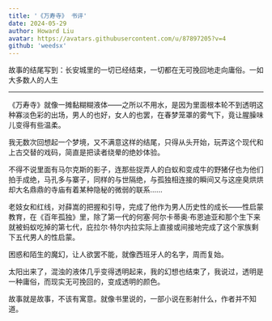 ```yaml
---
title: '《万寿寺》 书评'
date: 2024-05-29
author: Howard Liu
avatar: https://avatars.githubusercontent.com/u/87897205?v=4
github: 'weedsx'
---
```


故事的结尾写到：长安城里的一切已经结束，一切都在无可挽回地走向庸俗。一如大多数人的人生

---

《万寿寺》就像一摊黏糊糊液体——之所以不用水，是因为里面根本轮不到透明这种寡淡色彩的出场，男人的也好，女人的也罢，在春梦笼罩的雾气下，竟让腥臊味儿变得有些温柔。

我无数次回想起一个梦境，又不满意这样的结尾，只得从头开始，玩弄这个现代和上古交替的戏码，简直是把读者绕晕的绝妙体验。

不得不说里面有马尔克斯的影子，连那些捉弄人的白蚁和变成牛的野猪仔也为他们拍手成绝，马孔多与寨子，同样的与世隔绝，与孤独相连接的瞬间又与这座臭烘烘却大名鼎鼎的寺庙有着某种隐秘的微弱的联系......

老妓女和红线，对薛嵩的把握和引导，完成了他作为男人历史性的成长——性启蒙教育，在《百年孤独》里，除了第一代的何塞·阿尔卡蒂奥·布恩迪亚和那个生下来就被蚂蚁吃掉的第七代，庇拉尔·特尔内拉实际上直接或间接地完成了这个家族剩下五代男人的性启蒙。

困惑和陌生的魔幻，让人欲罢不能，就像西班牙人的名字，周而复始。

太阳出来了，混浊的液体几乎变得透明起来，我的幻想也结束了，我说过，透明是一种庸俗，而现实无可挽回的，变成透明的颜色。

故事就是故事，不该有寓意。就像书里说的，一部小说在影射什么，作者并不知道。